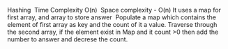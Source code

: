 Hashing
​
Time Complexity O(n)
​
Space complexity - O(n) It uses a map for first array, and array to store answer
​
Populate a map which contains the element of first array as key and the count of it a value.
Traverse through the second array, if the element exist in Map and it count >0 then add the number to answer and decrese the count.
​